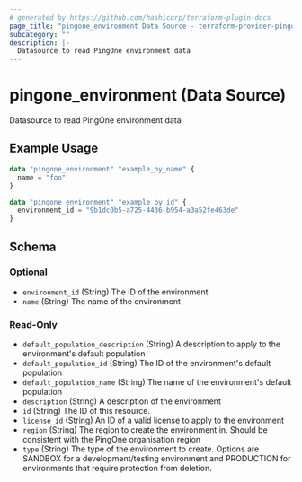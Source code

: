 ```yaml
---
# generated by https://github.com/hashicorp/terraform-plugin-docs
page_title: "pingone_environment Data Source - terraform-provider-pingone"
subcategory: ""
description: |-
  Datasource to read PingOne environment data
---
```


# pingone_environment (Data Source)

Datasource to read PingOne environment data

## Example Usage

```terraform
data "pingone_environment" "example_by_name" {
  name = "foo"
}

data "pingone_environment" "example_by_id" {
  environment_id = "9b1dc0b5-a725-4436-b954-a3a52fe463de"
}
```

<!-- schema generated by tfplugindocs -->
## Schema

### Optional

- `environment_id` (String) The ID of the environment
- `name` (String) The name of the environment

### Read-Only

- `default_population_description` (String) A description to apply to the environment's default population
- `default_population_id` (String) The ID of the environment's default population
- `default_population_name` (String) The name of the environment's default population
- `description` (String) A description of the environment
- `id` (String) The ID of this resource.
- `license_id` (String) An ID of a valid license to apply to the environment
- `region` (String) The region to create the environment in.  Should be consistent with the PingOne organisation region
- `type` (String) The type of the environment to create.  Options are SANDBOX for a development/testing environment and PRODUCTION for environments that require protection from deletion.


